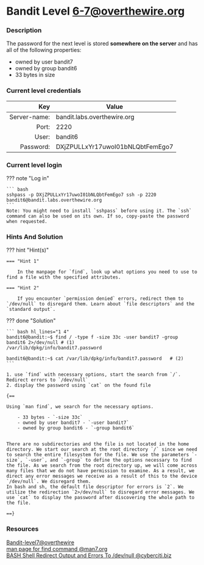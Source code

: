 # Bandit Level 6-7@overthewire.org

### Description
The password for the next level is stored **somewhere on the server** and has all of the following properties:

-   owned by user bandit7
-   owned by group bandit6
-   33 bytes in size

### Current level credentials
Key                        | Value
-------------------------: |----------------------------------------
Server-name:               | bandit.labs.overthewire.org
Port:                      | 2220
User:                      | bandit6
Password:                  | DXjZPULLxYr17uwoI01bNLQbtFemEgo7


### Current level login
??? note "Log in"

    ``` bash
    sshpass -p DXjZPULLxYr17uwoI01bNLQbtFemEgo7 ssh -p 2220 bandit6@bandit.labs.overthewire.org
    ```
    Note: You might need to install `sshpass` before using it. The `ssh` command can also be used on its own. If so, copy-paste the password when requested. 

### Hints And Solution


??? hint "Hint(s)"

    === "Hint 1"

        In the manpage for `find`, look up what options you need to use to find a file with the specified attributes. 

    === "Hint 2"

        If you encounter `permission denied` errors, redirect them to `/dev/null` to disregard them. Learn about `file descriptors` and the `standard output`. 




??? done "Solution"

    ``` bash hl_lines="1 4"
    bandit6@bandit:~$ find / -type f -size 33c -user bandit7 -group bandit6 2>/dev/null # (1)                 
    /var/lib/dpkg/info/bandit7.password  

    bandit6@bandit:~$ cat /var/lib/dpkg/info/bandit7.password   # (2)
    ```
    
    1. use `find` with necessary options, start the search from `/`. Redirect errors to `/dev/null` 
    2. display the password using `cat` on the found file
    
    {==
    
    Using `man find`, we search for the necessary options.

        - 33 bytes - `-size 33c`
        - owned by user bandit7 - `-user bandit7`
        - owned by group bandit6 - `-group bandit6`


    There are no subdirectories and the file is not located in the home directory. We start our search at the root directory `/` since we need to search the entire filesystem for the file. We use the parameters `-size`, `-user`, and `-group` to define the options necessary to find the file. As we search from the root directory up, we will come across many files that we do not have permission to examine. As a result, we direct any error messages we receive as a result of this to the device `/dev/null`. We disregard them.
    In bash and sh, the default file descriptor for errors is `2`. We utilize the redirection `2>/dev/null` to disregard error messages. We use `cat` to display the password after discovering the whole path to the file. 

    ==}




### Resources

[Bandit-level7@overthewire](https://overthewire.org/wargames/bandit/bandit7.html)   
[man page for find command @man7.org](https://man7.org/linux/man-pages/man1/find.1.html)    
[BASH Shell Redirect Output and Errors To /dev/null @cyberciti.biz](https://www.cyberciti.biz/faq/how-to-redirect-output-and-errors-to-devnull/)    








    




 
